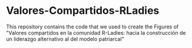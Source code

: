 # Valores-Compartidos-RLadies
This repository contains the code that we used to create the Figures of "Valores compartidos en la comunidad R-Ladies: hacia la construcción de un liderazgo alternativo al del modelo patriarcal"
